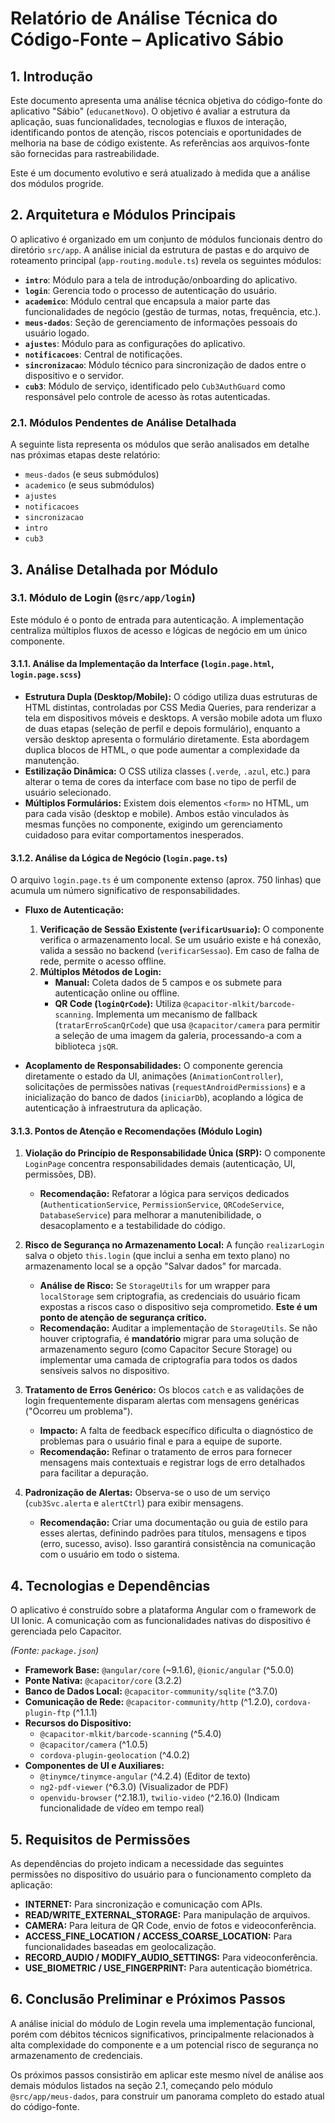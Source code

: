 # Relatório de Análise Técnica do Código-Fonte – Aplicativo Sábio

## 1. Introdução

Este documento apresenta uma análise técnica objetiva do código-fonte do aplicativo "Sábio" (`educanetNovo`). O objetivo é avaliar a estrutura da aplicação, suas funcionalidades, tecnologias e fluxos de interação, identificando pontos de atenção, riscos potenciais e oportunidades de melhoria na base de código existente. As referências aos arquivos-fonte são fornecidas para rastreabilidade.

Este é um documento evolutivo e será atualizado à medida que a análise dos módulos progride.

## 2. Arquitetura e Módulos Principais

O aplicativo é organizado em um conjunto de módulos funcionais dentro do diretório `src/app`. A análise inicial da estrutura de pastas e do arquivo de roteamento principal (`app-routing.module.ts`) revela os seguintes módulos:

*   **`intro`**: Módulo para a tela de introdução/onboarding do aplicativo.
*   **`login`**: Gerencia todo o processo de autenticação do usuário.
*   **`academico`**: Módulo central que encapsula a maior parte das funcionalidades de negócio (gestão de turmas, notas, frequência, etc.).
*   **`meus-dados`**: Seção de gerenciamento de informações pessoais do usuário logado.
*   **`ajustes`**: Módulo para as configurações do aplicativo.
*   **`notificacoes`**: Central de notificações.
*   **`sincronizacao`**: Módulo técnico para sincronização de dados entre o dispositivo e o servidor.
*   **`cub3`**: Módulo de serviço, identificado pelo `Cub3AuthGuard` como responsável pelo controle de acesso às rotas autenticadas.

### 2.1. Módulos Pendentes de Análise Detalhada

A seguinte lista representa os módulos que serão analisados em detalhe nas próximas etapas deste relatório:

*   `meus-dados` (e seus submódulos)
*   `academico` (e seus submódulos)
*   `ajustes`
*   `notificacoes`
*   `sincronizacao`
*   `intro`
*   `cub3`

## 3. Análise Detalhada por Módulo

### 3.1. Módulo de Login (`@src/app/login`)

Este módulo é o ponto de entrada para autenticação. A implementação centraliza múltiplos fluxos de acesso e lógicas de negócio em um único componente.

#### 3.1.1. Análise da Implementação da Interface (`login.page.html`, `login.page.scss`)

*   **Estrutura Dupla (Desktop/Mobile):** O código utiliza duas estruturas de HTML distintas, controladas por CSS Media Queries, para renderizar a tela em dispositivos móveis e desktops. A versão mobile adota um fluxo de duas etapas (seleção de perfil e depois formulário), enquanto a versão desktop apresenta o formulário diretamente. Esta abordagem duplica blocos de HTML, o que pode aumentar a complexidade da manutenção.
*   **Estilização Dinâmica:** O CSS utiliza classes (`.verde`, `.azul`, etc.) para alterar o tema de cores da interface com base no tipo de perfil de usuário selecionado.
*   **Múltiplos Formulários:** Existem dois elementos `<form>` no HTML, um para cada visão (desktop e mobile). Ambos estão vinculados às mesmas funções no componente, exigindo um gerenciamento cuidadoso para evitar comportamentos inesperados.

#### 3.1.2. Análise da Lógica de Negócio (`login.page.ts`)

O arquivo `login.page.ts` é um componente extenso (aprox. 750 linhas) que acumula um número significativo de responsabilidades.

*   **Fluxo de Autenticação:**
    1.  **Verificação de Sessão Existente (`verificarUsuario`):** O componente verifica o armazenamento local. Se um usuário existe e há conexão, valida a sessão no backend (`verificarSessao`). Em caso de falha de rede, permite o acesso offline.
    2.  **Múltiplos Métodos de Login:**
        *   **Manual:** Coleta dados de 5 campos e os submete para autenticação online ou offline.
        *   **QR Code (`loginQrCode`):** Utiliza `@capacitor-mlkit/barcode-scanning`. Implementa um mecanismo de fallback (`tratarErroScanQrCode`) que usa `@capacitor/camera` para permitir a seleção de uma imagem da galeria, processando-a com a biblioteca `jsQR`.

*   **Acoplamento de Responsabilidades:** O componente gerencia diretamente o estado da UI, animações (`AnimationController`), solicitações de permissões nativas (`requestAndroidPermissions`) e a inicialização do banco de dados (`iniciarDb`), acoplando a lógica de autenticação à infraestrutura da aplicação.

#### 3.1.3. Pontos de Atenção e Recomendações (Módulo Login)

1.  **Violação do Princípio de Responsabilidade Única (SRP):** O componente `LoginPage` concentra responsabilidades demais (autenticação, UI, permissões, DB).
    *   **Recomendação:** Refatorar a lógica para serviços dedicados (`AuthenticationService`, `PermissionService`, `QRCodeService`, `DatabaseService`) para melhorar a manutenibilidade, o desacoplamento e a testabilidade do código.

2.  **Risco de Segurança no Armazenamento Local:** A função `realizarLogin` salva o objeto `this.login` (que inclui a senha em texto plano) no armazenamento local se a opção "Salvar dados" for marcada.
    *   **Análise de Risco:** Se `StorageUtils` for um wrapper para `localStorage` sem criptografia, as credenciais do usuário ficam expostas a riscos caso o dispositivo seja comprometido. **Este é um ponto de atenção de segurança crítico.**
    *   **Recomendação:** Auditar a implementação de `StorageUtils`. Se não houver criptografia, é **mandatório** migrar para uma solução de armazenamento seguro (como Capacitor Secure Storage) ou implementar uma camada de criptografia para todos os dados sensíveis salvos no dispositivo.

3.  **Tratamento de Erros Genérico:** Os blocos `catch` e as validações de login frequentemente disparam alertas com mensagens genéricas ("Ocorreu um problema").
    *   **Impacto:** A falta de feedback específico dificulta o diagnóstico de problemas para o usuário final e para a equipe de suporte.
    *   **Recomendação:** Refinar o tratamento de erros para fornecer mensagens mais contextuais e registrar logs de erro detalhados para facilitar a depuração.

4.  **Padronização de Alertas:** Observa-se o uso de um serviço (`cub3Svc.alerta` e `alertCtrl`) para exibir mensagens.
    *   **Recomendação:** Criar uma documentação ou guia de estilo para esses alertas, definindo padrões para títulos, mensagens e tipos (erro, sucesso, aviso). Isso garantirá consistência na comunicação com o usuário em todo o sistema.

## 4. Tecnologias e Dependências

O aplicativo é construído sobre a plataforma Angular com o framework de UI Ionic. A comunicação com as funcionalidades nativas do dispositivo é gerenciada pelo Capacitor.

*(Fonte: `package.json`)*

*   **Framework Base:** `@angular/core` (~9.1.6), `@ionic/angular` (^5.0.0)
*   **Ponte Nativa:** `@capacitor/core` (3.2.2)
*   **Banco de Dados Local:** `@capacitor-community/sqlite` (^3.7.0)
*   **Comunicação de Rede:** `@capacitor-community/http` (^1.2.0), `cordova-plugin-ftp` (^1.1.1)
*   **Recursos do Dispositivo:**
    *   `@capacitor-mlkit/barcode-scanning` (^5.4.0)
    *   `@capacitor/camera` (^1.0.5)
    *   `cordova-plugin-geolocation` (^4.0.2)
*   **Componentes de UI e Auxiliares:**
    *   `@tinymce/tinymce-angular` (^4.2.4) (Editor de texto)
    *   `ng2-pdf-viewer` (^6.3.0) (Visualizador de PDF)
    *   `openvidu-browser` (^2.18.1), `twilio-video` (^2.16.0) (Indicam funcionalidade de vídeo em tempo real)

## 5. Requisitos de Permissões

As dependências do projeto indicam a necessidade das seguintes permissões no dispositivo do usuário para o funcionamento completo da aplicação:

*   **INTERNET:** Para sincronização e comunicação com APIs.
*   **READ/WRITE_EXTERNAL_STORAGE:** Para manipulação de arquivos.
*   **CAMERA:** Para leitura de QR Code, envio de fotos e videoconferência.
*   **ACCESS_FINE_LOCATION / ACCESS_COARSE_LOCATION:** Para funcionalidades baseadas em geolocalização.
*   **RECORD_AUDIO / MODIFY_AUDIO_SETTINGS:** Para videoconferência.
*   **USE_BIOMETRIC / USE_FINGERPRINT:** Para autenticação biométrica.

## 6. Conclusão Preliminar e Próximos Passos

A análise inicial do módulo de Login revela uma implementação funcional, porém com débitos técnicos significativos, principalmente relacionados à alta complexidade do componente e a um potencial risco de segurança no armazenamento de credenciais.

Os próximos passos consistirão em aplicar este mesmo nível de análise aos demais módulos listados na seção 2.1, começando pelo módulo `@src/app/meus-dados`, para construir um panorama completo do estado atual do código-fonte.
